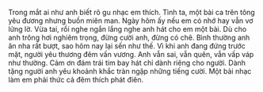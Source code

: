 Trong mắt ai như anh biết rõ gu nhạc em thích. Tình ta, một bài ca trên tông yêu đương nhưng buồn miên man. Ngày hôm ấy nếu em có nhớ hay vẫn vơ lửng lờ. Vừa tai, rồi nghe ngắn lắng nghe anh hát cho em một bài. Dù cho anh trông hơi nghiêm trọng, đừng cười anh, đừng có chê. Bình thường anh ăn nha rất bượt, sao hôm nay lại sến như thế. Vì khi anh đang đứng trước mặt, người yêu thương đêm vấn vương. Anh vẫn sai, vẫn quên, vẫn vấp váp như thường. Cảm ơn đám trái tim bay hát chỉ dành riêng cho người. Dành tặng người anh yêu khoảnh khắc tràn ngập những tiếng cười. Một bài nhạc làm em phải thức cả đêm thích phát điên.